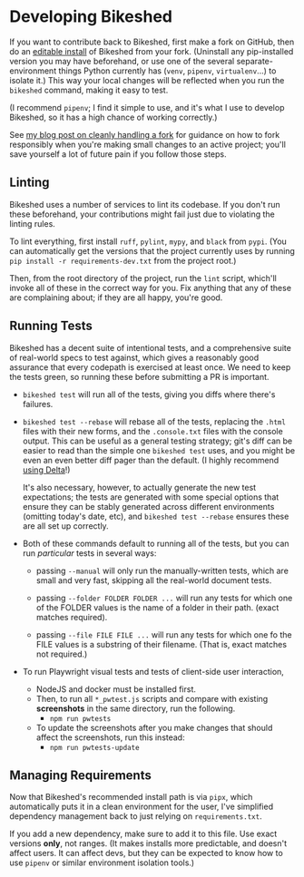 Developing Bikeshed
===================

If you want to contribute back to Bikeshed,
first make a fork on GitHub,
then do an [editable install](https://tabatkins.github.io/bikeshed/#install-dev) of Bikeshed from your fork.
(Uninstall any pip-installed version you may have beforehand,
or use one of the several separate-environment things Python currently has
(`venv`, `pipenv`, `virtualenv`...)
to isolate it.)
This way your local changes will be reflected when you run the `bikeshed` command,
making it easy to test.

(I recommend `pipenv`;
I find it simple to use,
and it's what I use to develop Bikeshed,
so it has a high chance of working correctly.)

See [my blog post on cleanly handling a fork](https://www.xanthir.com/b4hf0)
for guidance on how to fork responsibly
when you're making small changes to an active project;
you'll save yourself a lot of future pain
if you follow those steps.

Linting
-------

Bikeshed uses a number of services to lint its codebase.
If you don't run these beforehand,
your contributions might fail just due to violating the linting rules.

To lint everything, first install `ruff`, `pylint`, `mypy`, and `black` from `pypi`.
(You can automatically get the versions that the project currently uses by running `pip install -r requirements-dev.txt` from the project root.)

Then, from the root directory of the project, run the `lint` script,
which'll invoke all of these in the correct way for you.
Fix anything that any of these are complaining about;
if they are all happy, you're good.

Running Tests
-------------

Bikeshed has a decent suite of intentional tests,
and a comprehensive suite of real-world specs to test against,
which gives a reasonably good assurance that every codepath is exercised at least once.
We need to keep the tests green,
so running these before submitting a PR is important.

* `bikeshed test` will run all of the tests,
 giving you diffs where there's failures.
* `bikeshed test --rebase` will rebase all of the tests,
    replacing the `.html` files with their new forms,
    and the `.console.txt` files with the console output.
    This can be useful as a general testing strategy;
    git's diff can be easier to read than the simple one `bikeshed test` uses,
    and you might be even an even better diff pager than the default.
    (I highly recommend [using Delta](https://github.com/dandavison/delta)!)

    It's also necessary, however, to actually generate the new test expectations;
    the tests are generated with some special options
    that ensure they can be stably generated across different environments
    (omitting today's date, etc),
    and `bikeshed test --rebase` ensures these are all set up correctly.

* Both of these commands default to running all of the tests,
    but you can run *particular* tests in several ways:

    * passing `--manual` will only run the manually-written tests,
        which are small and very fast,
        skipping all the real-world document tests.

    * passing `--folder FOLDER FOLDER ...` will run any tests
        for which one of the FOLDER values is the name of a folder in their path.
        (exact matches required).

    * passing `--file FILE FILE ...` will run any tests
        for which one fo the FILE values
        is a substring of their filename.
        (That is, exact matches not required.)

* To run Playwright visual tests and tests of client-side user interaction,
    * NodeJS and docker must be installed first.
    * Then, to run all `*_pwtest.js` scripts and compare with existing  __screenshots__ in the same directory, run the following.
        * `npm run pwtests`
    * To update the screenshots after you make changes that should affect the screenshots, run this instead:
        * `npm run pwtests-update`


Managing Requirements
---------------------

Now that Bikeshed's recommended install path is via `pipx`,
which automatically puts it in a clean environment for the user,
I've simplified dependency management back to just relying on `requirements.txt`.

If you add a new dependency, make sure to add it to this file.
Use exact versions **only**, not ranges.
(It makes installs more predictable, and doesn't affect users.
It can affect devs, but they can be expected to know how to use `pipenv`
or similar environment isolation tools.)
